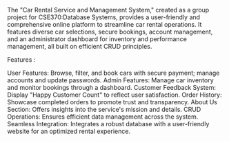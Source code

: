 The "Car Rental Service and Management System," created as a group project for CSE370:Database Systems, provides a user-friendly and comprehensive online platform to streamline car rental operations. It features diverse car selections, secure bookings, account management, and an administrator dashboard for inventory and performance management, all built on efficient CRUD principles.

Features :

User Features: Browse, filter, and book cars with secure payment; manage accounts and update passwords.
Admin Features: Manage car inventory and monitor bookings through a dashboard.
Customer Feedback System: Display "Happy Customer Count" to reflect user satisfaction.
Order History: Showcase completed orders to promote trust and transparency.
About Us Section: Offers insights into the service's mission and details.
CRUD Operations: Ensures efficient data management across the system.
Seamless Integration: Integrates a robust database with a user-friendly website for an optimized rental experience.


